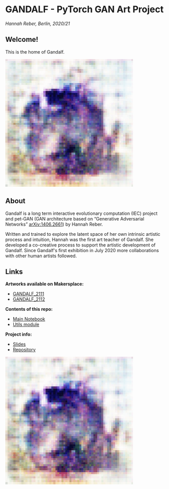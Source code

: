 # GANDALF - PyTorch GAN Art Project

_Hannah Reber, Berlin, 2020/21_

## Welcome!
This is the home of Gandalf.

![](https://github.com/hannahaih/Project_GANDALF/blob/main/gifs/gandalf1.gif)

## About

Gandalf is a long term interactive evolutionary computation (IEC) project and pet-GAN (GAN architecture based on “Generative Adversarial Networks” [arXiv:1406.2661](https://papers.nips.cc/paper/5423-generative-adversarial-nets.pdf)) by Hannah Reber.

Written and trained to explore the latent space of her own intrinsic artistic process and intuition, Hannah was the first art teacher of Gandalf. She developed a co-creative process to support the artistic development of Gandalf. Since Gandalf's first exhibition in July 2020 more collaborations with other human artists followed. 

## Links

**Artworks available on Makersplace:**
- [GANDALF_2111](https://makersplace.com/hai/gandalf_2111-1-of-1-44402/)
- [GANDALF_2112](https://makersplace.com/hai/gandalf_2112-1-of-1-44669/)

**Contents of this repo:**
- [Main Notebook](https://github.com/hannahaih/Project_GANDALF/blob/main/gandalfs_main_nb.ipynb)
- [Utils module](https://github.com/hannahaih/Project_GANDALF/blob/main/gandalfs_tools.py)

**Project info:**
- [Slides](https://docs.google.com/presentation/d/1mHoXyQtSCE_kiChOERCEBBLBbHhAH3XoZRZxUVj2kP0/edit?usp=sharing)  
- [Repository](https://github.com/hannahaih/Project-GANDALF.git)

![](https://github.com/hannahaih/Project_GANDALF/blob/main/gifs/gandalf2.gif)
